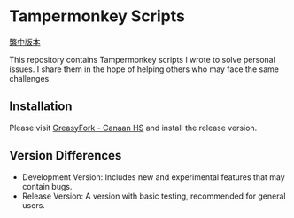 # Tampermonkey Scripts

[繁中版本](README_zh-TW.md)

This repository contains Tampermonkey scripts I wrote to solve personal issues. I share them in the hope of helping others who may face the same challenges.

## Installation

Please visit [GreasyFork - Canaan HS](https://greasyfork.org/zh-TW/users/989635-canaan-hs) and install the release version.

## Version Differences

- Development Version: Includes new and experimental features that may contain bugs.
- Release Version: A version with basic testing, recommended for general users.